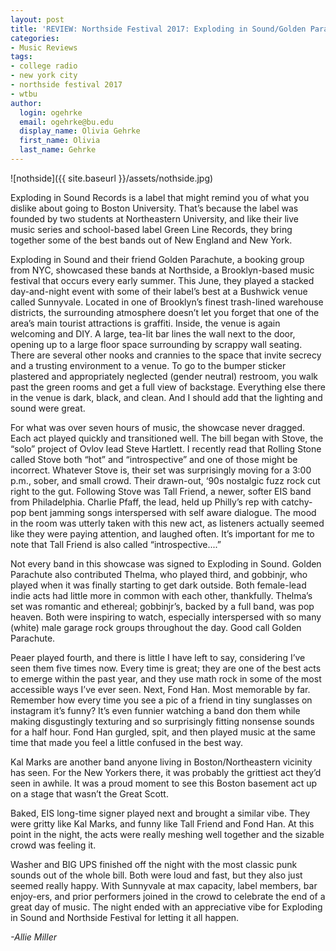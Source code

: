 ```yaml
---
layout: post
title: 'REVIEW: Northside Festival 2017: Exploding in Sound/Golden Parachute Showcase'
categories:
- Music Reviews
tags:
- college radio
- new york city
- northside festival 2017
- wtbu
author:
  login: ogehrke
  email: ogehrke@bu.edu
  display_name: Olivia Gehrke
  first_name: Olivia
  last_name: Gehrke
---
```

![nothside]({{ site.baseurl }}/assets/nothside.jpg)

Exploding in Sound Records is a label that might remind you of what you dislike about going to Boston University. That’s because the label was founded by two students at Northeastern University, and like their live music series and school-based label Green Line Records, they bring together some of the best bands out of New England and New York.

Exploding in Sound and their friend Golden Parachute, a booking group from NYC, showcased these bands at Northside, a Brooklyn-based music festival that occurs every early summer. This June, they played a stacked day-and-night event with some of their label’s best at a Bushwick venue called Sunnyvale. Located in one of Brooklyn’s finest trash-lined warehouse districts, the surrounding atmosphere doesn’t let you forget that one of the area’s main tourist attractions is graffiti. Inside, the venue is again welcoming and DIY. A large, tea-lit bar lines the wall next to the door, opening up to a large floor space surrounding by scrappy wall seating. There are several other nooks and crannies to the space that invite secrecy and a trusting environment to a venue. To go to the bumper sticker plastered and appropriately neglected (gender neutral) restroom, you walk past the green rooms and get a full view of backstage. Everything else there in the venue is dark, black, and clean. And I should add that the lighting and sound were great.

For what was over seven hours of music, the showcase never dragged. Each act played quickly and transitioned well. The bill began with Stove, the “solo” project of Ovlov lead Steve Hartlett. I recently read that Rolling Stone called Stove both “hot” and “introspective” and one of those might be incorrect. Whatever Stove is, their set was surprisingly moving for a 3:00 p.m., sober, and small crowd. Their drawn-out, ‘90s nostalgic fuzz rock cut right to the gut. Following Stove was Tall Friend, a newer, softer EIS band from Philadelphia. Charlie Pfaff, the lead, held up Philly’s rep with catchy-pop bent jamming songs interspersed with self aware dialogue. The mood in the room was utterly taken with this new act, as listeners actually seemed like they were paying attention, and laughed often. It’s important for me to note that Tall Friend is also called “introspective....”

Not every band in this showcase was signed to Exploding in Sound. Golden Parachute also contributed Thelma, who played third, and gobbinjr, who played when it was finally starting to get dark outside. Both female-lead indie acts had little more in common with each other, thankfully. Thelma’s set was romantic and ethereal; gobbinjr’s, backed by a full band, was pop heaven. Both were inspiring to watch, especially interspersed with so many (white) male garage rock groups throughout the day. Good call Golden Parachute.

Peaer played fourth, and there is little I have left to say, considering I’ve seen them five times now. Every time is great; they are one of the best acts to emerge within the past year, and they use math rock in some of the most accessible ways I’ve ever seen. Next, Fond Han. Most memorable by far. Remember how every time you see a pic of a friend in tiny sunglasses on instagram it’s funny? It’s even funnier watching a band don them while making disgustingly texturing and so surprisingly fitting nonsense sounds for a half hour. Fond Han gurgled, spit, and then played music at the same time that made you feel a little confused in the best way.

Kal Marks are another band anyone living in Boston/Northeastern vicinity has seen. For the New Yorkers there, it was probably the grittiest act they’d seen in awhile. It was a proud moment to see this Boston basement act up on a stage that wasn’t the Great Scott.

Baked, EIS long-time signer played next and brought a similar vibe. They were gritty like Kal Marks, and funny like Tall Friend and Fond Han. At this point in the night, the acts were really meshing well together and the sizable crowd was feeling it.

Washer and BIG UPS finished off the night with the most classic punk sounds out of the whole bill. Both were loud and fast, but they also just seemed really happy. With Sunnyvale at max capacity, label members, bar enjoy-ers, and prior performers joined in the crowd to celebrate the end of a great day of music. The night ended with an appreciative vibe for Exploding in Sound and Northside Festival for letting it all happen.

_\-Allie Miller_